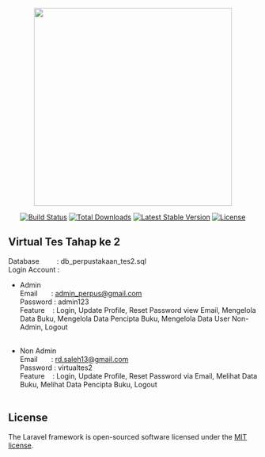 <p align="center"><a href="https://laravel.com" target="_blank"><img src="https://raw.githubusercontent.com/laravel/art/master/logo-lockup/5%20SVG/2%20CMYK/1%20Full%20Color/laravel-logolockup-cmyk-red.svg" width="400"></a></p>

<p align="center">
<a href="https://travis-ci.org/laravel/framework"><img src="https://travis-ci.org/laravel/framework.svg" alt="Build Status"></a>
<a href="https://packagist.org/packages/laravel/framework"><img src="https://img.shields.io/packagist/dt/laravel/framework" alt="Total Downloads"></a>
<a href="https://packagist.org/packages/laravel/framework"><img src="https://img.shields.io/packagist/v/laravel/framework" alt="Latest Stable Version"></a>
<a href="https://packagist.org/packages/laravel/framework"><img src="https://img.shields.io/packagist/l/laravel/framework" alt="License"></a>
</p>

## Virtual Tes Tahap ke 2

Database &nbsp;&nbsp;&nbsp;&nbsp;&nbsp;&nbsp;&nbsp; : db_perpustakaan_tes2.sql <br>
Login Account : <br>
- Admin <br>
Email &nbsp;&nbsp;&nbsp;&nbsp;&nbsp;&nbsp;: admin_perpus@gmail.com <br>
Password : admin123 <br>
Feature &nbsp;&nbsp;&nbsp;: Login, Update Profile, Reset Password view Email, Mengelola Data Buku, Mengelola Data Pencipta Buku, Mengelola Data User Non-Admin, Logout <br> <br>

- Non Admin <br>
Email &nbsp;&nbsp;&nbsp;&nbsp;&nbsp;&nbsp;: rd.saleh13@gmail.com <br>
Password : virtualtes2 <br>
Feature &nbsp;&nbsp;&nbsp;: Login, Update Profile, Reset Password via Email, Melihat Data Buku, Melihat Data Pencipta Buku, Logout <br><br>

## License

The Laravel framework is open-sourced software licensed under the [MIT license](https://opensource.org/licenses/MIT).
